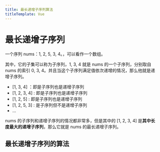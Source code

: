 ```yaml
---
title: 最长递增子序列算法
titleTemplate: Vue
---
```

# 最长递增子序列
一个序列 nums：1, 2, 5, 3, 4。，可以看作一个数组。

其中，它的子集可以称为子序列，1, 3, 4 就是 nums 的一个子序列，分别取自 nums 的索引 0, 3, 4。并且当这个子序列满足值依次递增的情况，那么他就是递增子序列。
- \[1, 3, 4\] ：即是子序列也是递增子序列
- \[1, 2, 3, 4\] : 即是子序列也是递增子序列  
- \[1, 2, 5\] : 即是子序列也是递增子序列  
- \[1, 2, 5, 3\] : 是子序列但不是递增子序列
- ...

nums 的子序列和递增子序列的情况都非常多，但是其中的 \[1, 2, 3, 4\] 是**其中长度最大的递增子序列**，那么它就是 nums 的最长递增子序列。

## 最长递增子序列的算法

